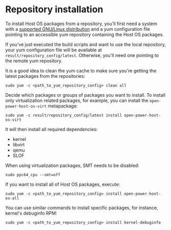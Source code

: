 # Repository installation

To install Host OS packages from a repository, you'll first need a
system with a
[supported GNU/Linux distribution](README.md#supported-gnulinux-distributions)
and a yum configuration file pointing to an accessible yum repository
containing the Host OS packages.

If you've just executed the build scripts and want to use the local
repository, your yum configuration file will be available at
`result/repository_config/latest`. Otherwise, you'll need one pointing
to the remote yum repository.

It is a good idea to clean the yum cache to make sure you're getting the
latest packages from the repositories:

```
sudo yum -c <path_to_yum_repository_config> clean all
```

Decide which packages or groups of packages you want to install. To
install only virtualization related packages, for example, you can
install the `open-power-host-os-virt` metapackage:

```
sudo yum -c result/repository_config/latest install open-power-host-os-virt
```

It will then install all required dependencies:

 - kernel
 - libvirt
 - qemu
 - SLOF

When using virtualization packages, SMT needs to be disabled:

```
sudo ppc64_cpu --smt=off
```

If you want to install all of Host OS packages, execute:

```
sudo yum -c <path_to_yum_repository_config> install open-power-host-os-all
```

You can use similar commands to install specific packages, for instance,
kernel's debuginfo RPM:

```
sudo yum -c <path_to_yum_repository_config> install kernel-debuginfo
```
